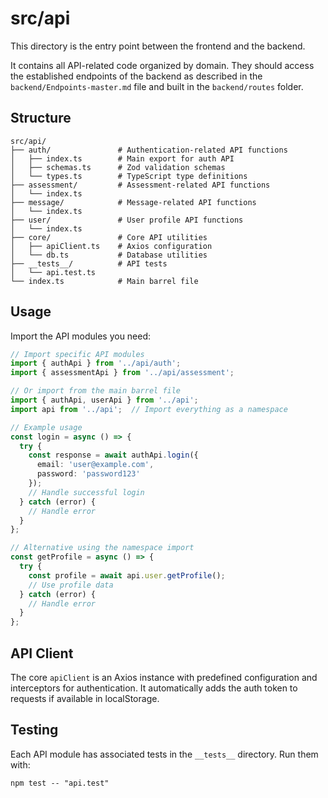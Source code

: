 # src/api

This directory is the entry point between the frontend and the backend. 

It contains all API-related code organized by domain. They should access the established endpoints of the backend as described in the `backend/Endpoints-master.md` file and built in the `backend/routes` folder.

## Structure

```
src/api/
├── auth/               # Authentication-related API functions
│   ├── index.ts        # Main export for auth API
│   ├── schemas.ts      # Zod validation schemas
│   └── types.ts        # TypeScript type definitions
├── assessment/         # Assessment-related API functions
│   └── index.ts
├── message/            # Message-related API functions
│   └── index.ts
├── user/               # User profile API functions
│   └── index.ts
├── core/               # Core API utilities
│   ├── apiClient.ts    # Axios configuration
│   └── db.ts           # Database utilities
├── __tests__/          # API tests
│   └── api.test.ts
└── index.ts            # Main barrel file
```

## Usage

Import the API modules you need:

```typescript
// Import specific API modules
import { authApi } from '../api/auth';
import { assessmentApi } from '../api/assessment';

// Or import from the main barrel file
import { authApi, userApi } from '../api';
import api from '../api';  // Import everything as a namespace

// Example usage
const login = async () => {
  try {
    const response = await authApi.login({
      email: 'user@example.com',
      password: 'password123'
    });
    // Handle successful login
  } catch (error) {
    // Handle error
  }
};

// Alternative using the namespace import
const getProfile = async () => {
  try {
    const profile = await api.user.getProfile();
    // Use profile data
  } catch (error) {
    // Handle error
  }
};
```

## API Client

The core `apiClient` is an Axios instance with predefined configuration and interceptors for authentication. It automatically adds the auth token to requests if available in localStorage.

## Testing

Each API module has associated tests in the `__tests__` directory. Run them with:

```
npm test -- "api.test"
``` 